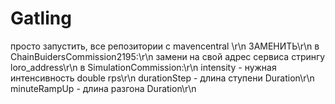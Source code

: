 # Gatling
просто запустить, все репозитории с mavencentral \r\n
ЗАМЕНИТЬ\r\n
в ChainBuidersCommission2195:\r\n
        замени на свой адрес сервиса стрингу loro_address\r\n
в SimulationCommission:\r\n
        intensity - нужная интенсивность double rps\r\n
        durationStep - длина ступени Duration\r\n
        minuteRampUp - длина разгона Duration\r\n
